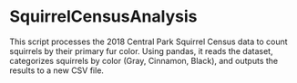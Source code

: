 # SquirrelCensusAnalysis
This script processes the 2018 Central Park Squirrel Census data to count squirrels by their primary fur color. Using pandas, it reads the dataset, categorizes squirrels by color (Gray, Cinnamon, Black), and outputs the results to a new CSV file.
